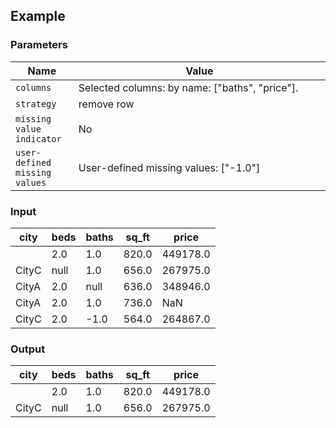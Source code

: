 ## Example

### Parameters

<table class="table">
  <thead>
    <tr>
      <th style="width:20%">Name</th>
      <th style="width:80%">Value</th>
    </tr>
  </thead>
  <tbody>
  <tr>
    <td><code>columns</code></td>
    <td>Selected columns: by name: ["baths", "price"].</td>
  </tr>
  <tr>
    <td><code>strategy</code></td>
    <td>remove row</td>
  </tr>
  <tr>
    <td><code>missing value indicator</code></td>
    <td>No</td>
  </tr>
  <tr>
    <td><code>user-defined missing values</code></td>
    <td>User-defined missing values: ["-1.0"]</td>
  </tr>
  </tbody>
</table>

### Input

<table class="table">
  <thead>
    <tr>
      <th>city</th>
      <th>beds</th>
      <th>baths</th>
      <th>sq_ft</th>
      <th>price</th>
    </tr>
  </thead>
  <tbody>
    <tr>
      <td></td>
      <td>2.0</td>
      <td>1.0</td>
      <td>820.0</td>
      <td>449178.0</td>
    </tr>
    <tr>
      <td>CityC</td>
      <td>null</td>
      <td>1.0</td>
      <td>656.0</td>
      <td>267975.0</td>
    </tr>
    <tr>
      <td>CityA</td>
      <td>2.0</td>
      <td>null</td>
      <td>636.0</td>
      <td>348946.0</td>
    </tr>
    <tr>
      <td>CityA</td>
      <td>2.0</td>
      <td>1.0</td>
      <td>736.0</td>
      <td>NaN</td>
    </tr>
    <tr>
      <td>CityC</td>
      <td>2.0</td>
      <td>-1.0</td>
      <td>564.0</td>
      <td>264867.0</td>
    </tr>
  </tbody>
</table>

### Output

<table class="table">
  <thead>
    <tr>
      <th>city</th>
      <th>beds</th>
      <th>baths</th>
      <th>sq_ft</th>
      <th>price</th>
    </tr>
  </thead>
  <tbody>
    <tr>
      <td></td>
      <td>2.0</td>
      <td>1.0</td>
      <td>820.0</td>
      <td>449178.0</td>
    </tr>
    <tr>
      <td>CityC</td>
      <td>null</td>
      <td>1.0</td>
      <td>656.0</td>
      <td>267975.0</td>
    </tr>
  </tbody>
</table>
      
